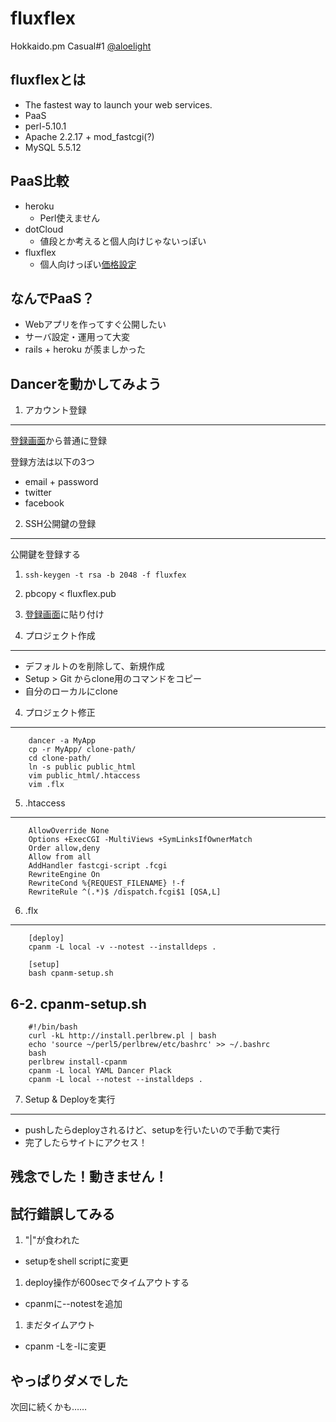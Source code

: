 fluxflex
========

Hokkaido.pm Casual#1
[@aloelight](https://twitter.com/#!/aloelight)


fluxflexとは
------------

 - The fastest way to launch your web services.
 - PaaS
 - perl-5.10.1
 - Apache 2.2.17 + mod\_fastcgi(?)
 - MySQL 5.5.12

PaaS比較
--------

 - heroku
   - Perl使えません
 - dotCloud
   - 値段とか考えると個人向けじゃないっぽい
 - fluxflex
   - 個人向けっぽい[価格設定](https://www.fluxflex.com/settings/billing)

なんでPaaS？
-----------

 - Webアプリを作ってすぐ公開したい
 - サーバ設定・運用って大変
 - rails + heroku が羨ましかった

Dancerを動かしてみよう
----------------------

1. アカウント登録
-----------------

[登録画面](http://www.fluxflex.com/registrations?)から普通に登録

登録方法は以下の3つ

 - email + password
 - twitter
 - facebook

2. SSH公開鍵の登録
--------------

公開鍵を登録する

 1. `ssh-keygen -t rsa -b 2048 -f fluxfex`
 1. pbcopy < fluxflex.pub
 1. [登録画面](http://www.fluxflex.com/settings/pubkeys)に貼り付け

3. プロジェクト作成
-------------------

 - デフォルトのを削除して、新規作成
 - Setup > Git からclone用のコマンドをコピー
 - 自分のローカルにclone

4. プロジェクト修正
-------------------------

        dancer -a MyApp
        cp -r MyApp/ clone-path/
        cd clone-path/
        ln -s public public_html
        vim public_html/.htaccess
        vim .flx

5. .htaccess
------------

        AllowOverride None
        Options +ExecCGI -MultiViews +SymLinksIfOwnerMatch
        Order allow,deny
        Allow from all
        AddHandler fastcgi-script .fcgi
        RewriteEngine On
        RewriteCond %{REQUEST_FILENAME} !-f
        RewriteRule ^(.*)$ /dispatch.fcgi$1 [QSA,L]

6. .flx
-------

        [deploy]
        cpanm -L local -v --notest --installdeps .

        [setup]
        bash cpanm-setup.sh

6-2. cpanm-setup.sh
-------------------

        #!/bin/bash
        curl -kL http://install.perlbrew.pl | bash
        echo 'source ~/perl5/perlbrew/etc/bashrc' >> ~/.bashrc
        bash
        perlbrew install-cpanm
        cpanm -L local YAML Dancer Plack
        cpanm -L local --notest --installdeps .

7. Setup & Deployを実行
-----------------------

 - pushしたらdeployされるけど、setupを行いたいので手動で実行
 - 完了したらサイトにアクセス！

残念でした！動きません！
-------------------

試行錯誤してみる
------------

 1. "|"が食われた
   - setupをshell scriptに変更
 1. deploy操作が600secでタイムアウトする
   - cpanmに--notestを追加
 1. まだタイムアウト
   - cpanm -Lを-lに変更

やっぱりダメでした
------------------

次回に続くかも……
